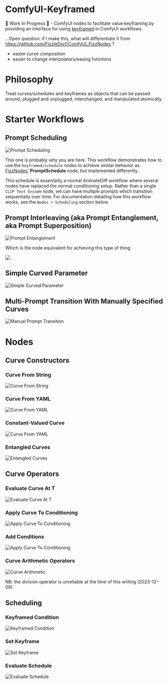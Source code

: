 # ComfyUI-Keyframed

🚧 Work In Progress 🚧 - ComfyUI nodes to facilitate value keyframing by providing an interface for using [keyframed](https://github.com/dmarx/keyframed) in ComfyUI workflows.


...Open question: if I make this, what will differentiate it from https://github.com/FizzleDorf/ComfyUI_FizzNodes ?

* easier curve composition
* easier to change interpolators/easing functions

# Philosophy

Treat curves/schedules and keyframes as objects that can be passed around, plugged and unplugged, interchanged, and manipulated atomically.

# Starter Workflows


## Prompt Scheduling

![Prompt Scheduling](examples/prompt-scheduling.png)

 This one is probably why you are here. This workflow demonstrates how to use the `keyframed/schedule` nodes to achieve similar behavior as [FizzNodes'](https://github.com/FizzleDorf/ComfyUI_FizzNodes) **PromptSchedule** node, but implemented differently.

This schedule is essentailly a normal AnimateDiff workflow where several nodes have replaced the normal conditioning setup. Rather than a single `CLIP Text Encode` node, we can have multiple prompts which transition sequentially over time. For documentation detailing how this workflow works, see the `Nodes > Scheduling` section below.

## Prompt Interleaving (aka Prompt Entanglement, aka Prompt Superposition)

![Prompt Entanglement](examples/prompt-entanglement.png)

Which is the node equivalent for achieving this type of thing

![](https://pbs.twimg.com/media/Fqcdhe4agAEnJ-L?format=jpg&name=large)


## Simple Curved Parameter

![Simple Curved Parameter](examples/simple-curved-parameter.png)


## Multi-Prompt Transition With Manually Specified Curves

![Manual Prompt Transition](examples/manual-prompt-transition.png)


# Nodes

## Curve Constructors

### Curve From String

![Curve From String](assets/node_curve-from-string.png)


### Curve From YAML

![Curve From YAML](assets/node_curve-from-yaml.png)


### Constant-Valued Curve

![Curve From YAML](assets/node_constant-valued-curve.png)


### Entangled Curves

![Entangled Curves](assets/nodes_entangled.png)


## Curve Operators

### Evaluate Curve At T

![Evaluate Curve At T](assets/node_evaluate-curve-at-t.png)


### Apply Curve To Conditioning

![Apply Curve To Conditioning](assets/node_apply-curve-to-conditioning.png)


### Add Conditions

![Apply Curve To Conditioning](assets/node_add-conditions.png)


### Curve Arithmetic Operators

![Curve Arithmetic](assets/nodes_curve-arithmetic.png)

NB: the division operator is unreliable at the time of this writing (2023-12-09).


## Scheduling

### Keyframed Condition

![Keyframed Condition](assets/node_keyframed-condition.png)


### Set Keyframe

![Set Keyframe](assets/node_set-keyframe.png)

### Evaluate Schedule

![Evaluate Schedule](assets/nodes_evaluate-schedule.png)

